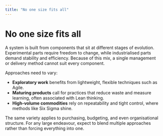 ```yaml
---
title: "No one size fits all"
---
```


# No one size fits all

A system is built from components that sit at different stages of evolution. Experimental parts require freedom to change, while industrialised parts demand stability and efficiency. Because of this mix, a single management or delivery method cannot suit every component.

Approaches need to vary:

- **Exploratory work** benefits from lightweight, flexible techniques such as Agile.
- **Maturing products** call for practices that reduce waste and measure learning, often associated with Lean thinking.
- **High‑volume commodities** rely on repeatability and tight control, where methods like Six Sigma shine.

The same variety applies to purchasing, budgeting, and even organisational structure. For any large endeavour, expect to blend multiple approaches rather than forcing everything into one.
